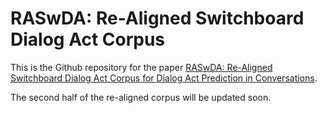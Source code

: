 # RASwDA: Re-Aligned Switchboard Dialog Act Corpus 

This is the Github repository for the paper [RASwDA: Re-Aligned Switchboard Dialog Act
Corpus for Dialog Act Prediction in
Conversations](https://www.cs.columbia.edu/speech/PaperFiles/2024/iwsds24_raswda_paper.pdf).

The second half of the re-aligned corpus will be updated soon.

